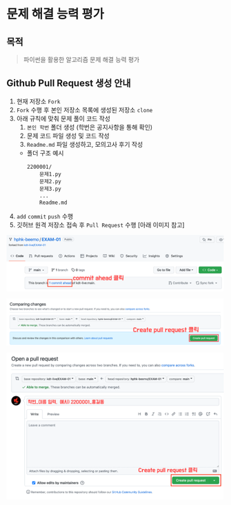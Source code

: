 # 문제 해결 능력 평가

## 목적
> 파이썬을 활용한 알고리즘 문제 해결 능력 평가

## Github Pull Request 생성 안내
1. 현재 저장소 `Fork`
2. `Fork` 수행 후 본인 저장소 목록에 생성된 저장소 `clone` 
3. 아래 규칙에 맞춰 문제 풀이 코드 작성
	1. `본인 학번` 폴더 생성 (학번은 공지사항을 통해 확인)
	2. 문제 코드 파일 생성 및 코드 작성 
	3. `Readme.md` 파일 생성하고, 모의고사 후기 작성
   - 폴더 구조 예시
	   ```plain
	   2200001/
	       문제1.py
		   문제2.py
		   문제3.py
	       ...
	       Readme.md
	   ```
4. `add` `commit`  `push` 수행
5. 깃허브 원격 저장소 접속 후 `Pull Request` 수행 [아래 이미지 참고]

![](assets/pr_1.png)

![](assets/pr_2.png)

![](assets/pr_3.png)